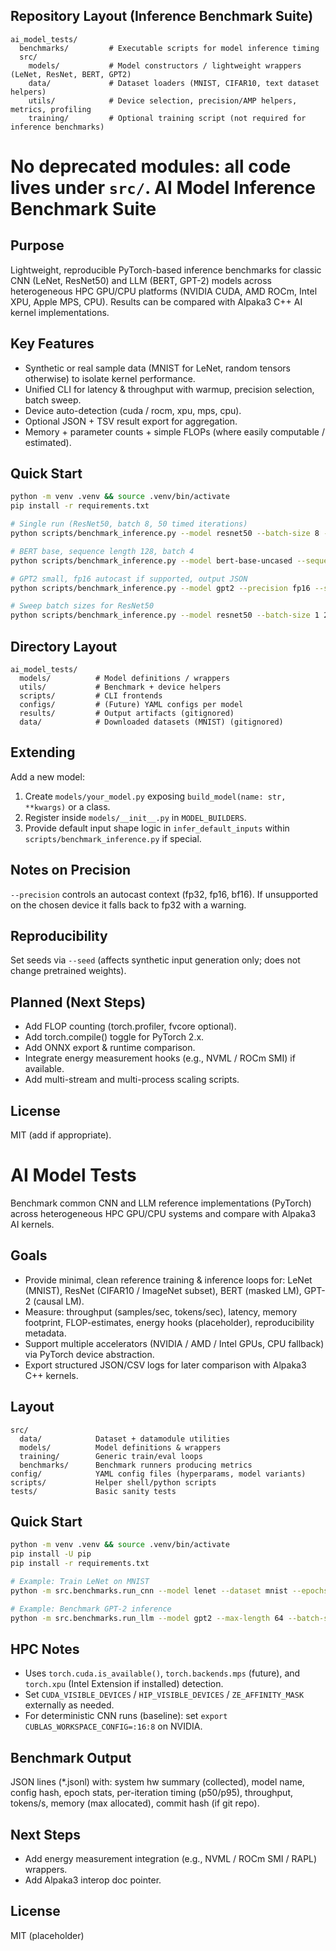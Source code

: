 ## Repository Layout (Inference Benchmark Suite)

```
ai_model_tests/
  benchmarks/         # Executable scripts for model inference timing
  src/
    models/           # Model constructors / lightweight wrappers (LeNet, ResNet, BERT, GPT2)
    data/             # Dataset loaders (MNIST, CIFAR10, text dataset helpers)
    utils/            # Device selection, precision/AMP helpers, metrics, profiling
    training/         # Optional training script (not required for inference benchmarks)
```

No deprecated modules: all code lives under `src/`.
AI Model Inference Benchmark Suite
==================================

Purpose
-------
Lightweight, reproducible PyTorch-based inference benchmarks for classic CNN (LeNet, ResNet50) and LLM (BERT, GPT-2) models across heterogeneous HPC GPU/CPU platforms (NVIDIA CUDA, AMD ROCm, Intel XPU, Apple MPS, CPU). Results can be compared with Alpaka3 C++ AI kernel implementations.

Key Features
------------
- Synthetic or real sample data (MNIST for LeNet, random tensors otherwise) to isolate kernel performance.
- Unified CLI for latency & throughput with warmup, precision selection, batch sweep.
- Device auto-detection (cuda / rocm, xpu, mps, cpu).
- Optional JSON + TSV result export for aggregation.
- Memory + parameter counts + simple FLOPs (where easily computable / estimated).

Quick Start
-----------
```bash
python -m venv .venv && source .venv/bin/activate
pip install -r requirements.txt

# Single run (ResNet50, batch 8, 50 timed iterations)
python scripts/benchmark_inference.py --model resnet50 --batch-size 8 --iters 50

# BERT base, sequence length 128, batch 4
python scripts/benchmark_inference.py --model bert-base-uncased --sequence-length 128 --batch-size 4

# GPT2 small, fp16 autocast if supported, output JSON
python scripts/benchmark_inference.py --model gpt2 --precision fp16 --sequence-length 128 --batch-size 2 --json results/gpt2_fp16.json

# Sweep batch sizes for ResNet50
python scripts/benchmark_inference.py --model resnet50 --batch-size 1 2 4 8 16 --iters 100 --export-tsv results/resnet_sweep.tsv
```

Directory Layout
----------------
```
ai_model_tests/
  models/          # Model definitions / wrappers
  utils/           # Benchmark + device helpers
  scripts/         # CLI frontends
  configs/         # (Future) YAML configs per model
  results/         # Output artifacts (gitignored)
  data/            # Downloaded datasets (MNIST) (gitignored)
```

Extending
---------
Add a new model:
1. Create `models/your_model.py` exposing `build_model(name: str, **kwargs)` or a class.
2. Register inside `models/__init__.py` in `MODEL_BUILDERS`.
3. Provide default input shape logic in `infer_default_inputs` within `scripts/benchmark_inference.py` if special.

Notes on Precision
------------------
`--precision` controls an autocast context (fp32, fp16, bf16). If unsupported on the chosen device it falls back to fp32 with a warning.

Reproducibility
---------------
Set seeds via `--seed` (affects synthetic input generation only; does not change pretrained weights).

Planned (Next Steps)
--------------------
- Add FLOP counting (torch.profiler, fvcore optional).
- Add torch.compile() toggle for PyTorch 2.x.
- Add ONNX export & runtime comparison.
- Integrate energy measurement hooks (e.g., NVML / ROCm SMI) if available.
- Add multi-stream and multi-process scaling scripts.

License
-------
MIT (add if appropriate).
# AI Model Tests

Benchmark common CNN and LLM reference implementations (PyTorch) across heterogeneous HPC GPU/CPU systems and compare with Alpaka3 AI kernels.

## Goals
- Provide minimal, clean reference training & inference loops for: LeNet (MNIST), ResNet (CIFAR10 / ImageNet subset), BERT (masked LM), GPT-2 (causal LM).
- Measure: throughput (samples/sec, tokens/sec), latency, memory footprint, FLOP-estimates, energy hooks (placeholder), reproducibility metadata.
- Support multiple accelerators (NVIDIA / AMD / Intel GPUs, CPU fallback) via PyTorch device abstraction.
- Export structured JSON/CSV logs for later comparison with Alpaka3 C++ kernels.

## Layout
```
src/
  data/            Dataset + datamodule utilities
  models/          Model definitions & wrappers
  training/        Generic train/eval loops
  benchmarks/      Benchmark runners producing metrics
config/            YAML config files (hyperparams, model variants)
scripts/           Helper shell/python scripts
tests/             Basic sanity tests
```

## Quick Start
```bash
python -m venv .venv && source .venv/bin/activate
pip install -U pip
pip install -r requirements.txt

# Example: Train LeNet on MNIST
python -m src.benchmarks.run_cnn --model lenet --dataset mnist --epochs 1

# Example: Benchmark GPT-2 inference
python -m src.benchmarks.run_llm --model gpt2 --max-length 64 --batch-size 2
```

## HPC Notes
- Uses `torch.cuda.is_available()`, `torch.backends.mps` (future), and `torch.xpu` (Intel Extension if installed) detection.
- Set `CUDA_VISIBLE_DEVICES` / `HIP_VISIBLE_DEVICES` / `ZE_AFFINITY_MASK` externally as needed.
- For deterministic CNN runs (baseline): set `export CUBLAS_WORKSPACE_CONFIG=:16:8` on NVIDIA.

## Benchmark Output
JSON lines (*.jsonl) with: system hw summary (collected), model name, config hash, epoch stats, per-iteration timing (p50/p95), throughput, tokens/s, memory (max allocated), commit hash (if git repo).

## Next Steps
- Add energy measurement integration (e.g., NVML / ROCm SMI / RAPL) wrappers.
- Add Alpaka3 interop doc pointer.

## License
MIT (placeholder)
